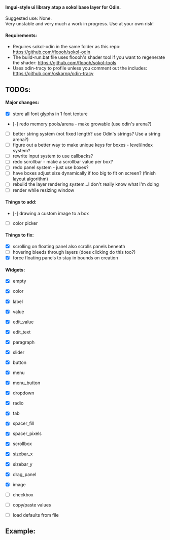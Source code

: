 #### Imgui-style ui library atop a sokol base layer for Odin.

Suggested use: None. \
Very unstable and very much a work in progress. Use at your own risk!

#### Requirements:
- Requires sokol-odin in the same folder as this repo: https://github.com/floooh/sokol-odin  
- The build-run.bat file uses floooh's shader tool if you want to regenerate the shader: https://github.com/floooh/sokol-tools  
- Uses odin-tracy to profile unless you comment out the includes: https://github.com/oskarnp/odin-tracy

## TODOs:

#### Major changes:
- [x] store all font glyphs in 1 font texture
- [-] redo memory pools/arena - make growable (use odin's arena?)
- [ ] better string system (not fixed length? use Odin's strings? Use a string arena?)
- [ ] figure out a better way to make unique keys for boxes - level/index system?
- [ ] rewrite input system to use callbacks?
- [ ] redo scrollbar - make a scrollbar value per box?
- [ ] redo panel system - just use boxes?
- [ ] have boxes adjust size dynamically if too big to fit on screen? (finish layout algorithm)
- [ ] rebuild the layer rendering system...I don't really know what I'm doing
- [ ] render while resizing window

#### Things to add:
- [-] drawing a custom image to a box
- [ ] color picker

#### Things to fix:
- [x] scrolling on floating panel also scrolls panels beneath
- [ ] hovering bleeds through layers (does clicking do this too?)
- [x] force floating panels to stay in bounds on creation

#### Widgets:
- [x] empty
- [x] color
- [x] label
- [x] value
- [x] edit_value
- [x] edit_text
- [x] paragraph
- [x] slider
- [x] button
- [x] menu
- [x] menu_button
- [x] dropdown
- [x] radio
- [x] tab
- [x] spacer_fill
- [x] spacer_pixels
- [x] scrollbox
- [x] sizebar_x
- [x] sizebar_y
- [x] drag_panel
- [x] image

- [ ] checkbox
- [ ] copy/paste values
- [ ] load defaults from file


## Example:


